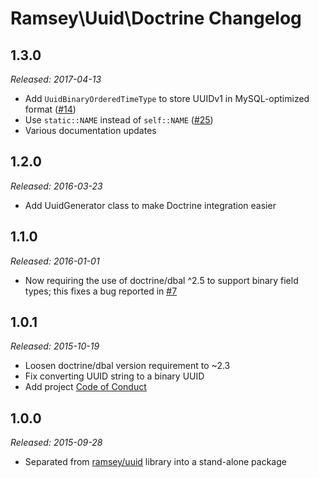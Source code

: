 # Ramsey\Uuid\Doctrine Changelog

## 1.3.0

_Released: 2017-04-13_

* Add `UuidBinaryOrderedTimeType` to store UUIDv1 in MySQL-optimized format ([#14](https://github.com/ramsey/uuid-doctrine/issues/14))
* Use `static::NAME` instead of `self::NAME` ([#25](https://github.com/ramsey/uuid-doctrine/issues/25))
* Various documentation updates

## 1.2.0

_Released: 2016-03-23_

* Add UuidGenerator class to make Doctrine integration easier

## 1.1.0

_Released: 2016-01-01_

* Now requiring the use of doctrine/dbal ^2.5 to support binary field types; this fixes a bug reported in [#7](https://github.com/ramsey/uuid-doctrine/issues/7)

## 1.0.1

_Released: 2015-10-19_

* Loosen doctrine/dbal version requirement to ~2.3
* Fix converting UUID string to a binary UUID
* Add project [Code of Conduct](https://github.com/ramsey/uuid-doctrine/blob/master/CONDUCT.md)

## 1.0.0

_Released: 2015-09-28_

* Separated from [ramsey/uuid](https://github.com/ramsey/uuid) library into a stand-alone package
